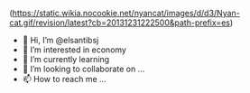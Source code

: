 (https://static.wikia.nocookie.net/nyancat/images/d/d3/Nyan-cat.gif/revision/latest?cb=20131231222500&path-prefix=es)
- 👋 Hi, I’m @elsantibsj
- 👀 I’m interested in economy
- 🌱 I’m currently learning 
- 💞️ I’m looking to collaborate on ...
- 📫 How to reach me ...

<!---
elsantibsj/elsantibsj is a ✨ special ✨ repository because its `README.md` (this file) appears on your GitHub profile.
You can click the Preview link to take a look at your changes.
--->
